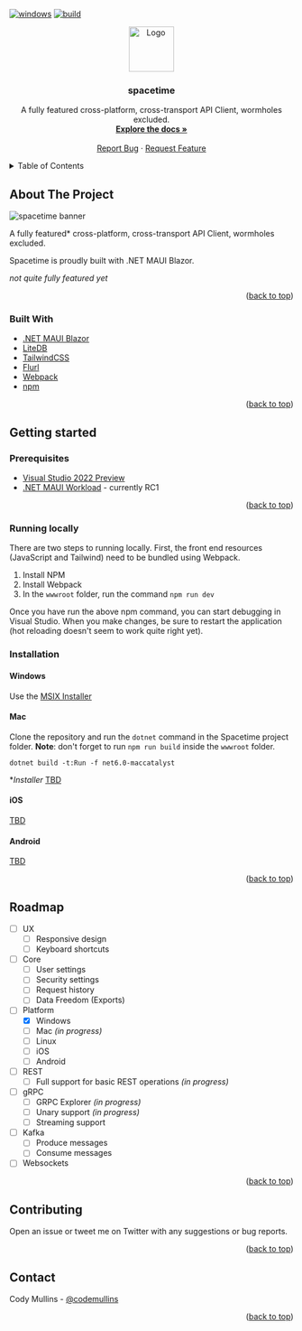 [![windows](https://github.com/getspacetime/spacetime/actions/workflows/windows.yml/badge.svg?branch=main)](https://github.com/getspacetime/spacetime/actions/workflows/windows.yml)
[![build](https://github.com/getspacetime/spacetime/actions/workflows/build.yml/badge.svg?event=push)](https://github.com/getspacetime/spacetime/actions/workflows/build.yml)
<div align="center">
  <a href="https://github.com/getspacetime/spacetime">
    <img src="https://user-images.githubusercontent.com/1738479/163629084-536529ef-0e5c-4a4c-abde-eb471082d02d.png" alt="Logo" width="80" height="80">
  </a>

<h3 align="center">spacetime</h3>

  <p align="center">
    A fully featured cross-platform, cross-transport API Client, wormholes excluded.
    <br />
    <a href="https://github.com/spacetimedotnet/spacetime"><strong>Explore the docs »</strong></a>
    <br />
    <br />
    <a href="https://github.com/spacetimedotnet/spacetime/issues/new?assignees=&labels=&template=bug_report.md&title=">Report Bug</a>
    ·
    <a href="https://github.com/spacetimedotnet/spacetime/issues/new?assignees=&labels=&template=feature_request.md&title=">Request Feature</a>
  </p>
</div>
<details>
  <summary>Table of Contents</summary>
  <ol>
    <li>
      <a href="#about-the-project">About The Project</a>
      <ul>
        <li><a href="#built-with">Built With</a></li>
      </ul>
    </li>
    <li>
      <a href="#getting-started">Getting Started</a>
      <ul>
        <li><a href="#prerequisites">Prerequisites</a></li>
        <li><a href="#installation">Installation</a></li>
      </ul>
    </li>
    <li><a href="#usage">Usage</a></li>
    <li><a href="#roadmap">Roadmap</a></li>
    <li><a href="#contributing">Contributing</a></li>
    <li><a href="#license">License</a></li>
    <li><a href="#contact">Contact</a></li>
    <li><a href="#acknowledgments">Acknowledgments</a></li>
  </ol>
</details>

## About The Project

![spacetime banner](https://user-images.githubusercontent.com/1738479/163643935-011423bb-ecf0-4d73-a2a3-5983fedb3226.PNG)

A fully featured* cross-platform, cross-transport API Client, wormholes excluded. 

Spacetime is proudly built with .NET MAUI Blazor.

*not quite fully featured yet*


<p align="right">(<a href="#top">back to top</a>)</p>

### Built With

* [.NET MAUI Blazor](https://docs.microsoft.com/en-us/aspnet/core/blazor/hybrid/tutorials/maui?view=aspnetcore-6.0)
* [LiteDB](https://www.litedb.org/)
* [TailwindCSS](https://tailwindcss.com/)
* [Flurl](https://flurl.dev/)
* [Webpack](https://github.com/webpack/webpack)
* [npm](https://www.npmjs.com/)
<p align="right">(<a href="#top">back to top</a>)</p>

## Getting started

### Prerequisites
* [Visual Studio 2022 Preview](https://visualstudio.microsoft.com/vs/preview/)
* [.NET MAUI Workload](https://docs.microsoft.com/en-us/dotnet/maui/get-started/installation) - currently RC1

<p align="right">(<a href="#top">back to top</a>)</p>

### Running locally

There are two steps to running locally. First, the front end resources (JavaScript and Tailwind) need to be bundled using Webpack.

1. Install NPM
2. Install Webpack
3. In the `wwwroot` folder, run the command `npm run dev`

Once you have run the above npm command, you can start debugging in Visual Studio. When you make changes, be sure to restart the application (hot reloading doesn't seem to work quite right yet).

### Installation

#### Windows

Use the [MSIX Installer](https://github.com/spacetimedotnet/spacetime/releases)

#### Mac
Clone the repository and run the `dotnet` command in the Spacetime project folder. **Note**: don't forget to run `npm run build` inside the `wwwroot` folder.

```
dotnet build -t:Run -f net6.0-maccatalyst
```

**Installer*
[TBD](https://github.com/spacetimedotnet/spacetime/issues/5)

#### iOS
[TBD](https://github.com/spacetimedotnet/spacetime/issues/6)

#### Android
[TBD](https://github.com/spacetimedotnet/spacetime/issues/7)

<p align="right">(<a href="#top">back to top</a>)</p>

## Roadmap
- [ ] UX
    - [ ] Responsive design
    - [ ] Keyboard shortcuts
- [ ] Core
    - [ ] User settings
    - [ ] Security settings
    - [ ] Request history
    - [ ] Data Freedom (Exports)
- [ ] Platform
    - [x] Windows
    - [ ] Mac _(in progress)_
    - [ ] Linux
    - [ ] iOS
    - [ ] Android
- [ ] REST
    - [ ] Full support for basic REST operations _(in progress)_
- [ ] gRPC
    - [ ] GRPC Explorer _(in progress)_
    - [ ] Unary support _(in progress)_
    - [ ] Streaming support
- [ ] Kafka
    - [ ] Produce messages
    - [ ] Consume messages
- [ ] Websockets

<p align="right">(<a href="#top">back to top</a>)</p>

## Contributing
Open an issue or tweet me on Twitter with any suggestions or bug reports.

<p align="right">(<a href="#top">back to top</a>)</p>

## Contact
Cody Mullins - [@codemullins](https://twitter.com/codemullins)
<p align="right">(<a href="#top">back to top</a>)</p>
